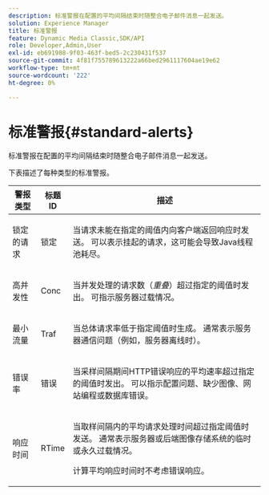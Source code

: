 ```yaml
---
description: 标准警报在配置的平均间隔结束时随整合电子邮件消息一起发送。
solution: Experience Manager
title: 标准警报
feature: Dynamic Media Classic,SDK/API
role: Developer,Admin,User
exl-id: eb691988-9f03-463f-bed5-2c230431f537
source-git-commit: 4f81f755789613222a66bed2961117604ae19e62
workflow-type: tm+mt
source-wordcount: '222'
ht-degree: 0%

---
```


# 标准警报{#standard-alerts}

标准警报在配置的平均间隔结束时随整合电子邮件消息一起发送。

下表描述了每种类型的标准警报。

<table id="table_02611F1B920E48A6973BFA969CA564EB"> 
 <thead> 
  <tr> 
   <th class="entry"> <b>警报类型</b> </th> 
   <th class="entry"> <b>标题ID</b> </th> 
   <th class="entry"> <b>描述</b> </th> 
  </tr> 
 </thead>
 <tbody> 
  <tr> 
   <td> <p>锁定的请求 </p> </td> 
   <td> <p>锁定 </p> </td> 
   <td> <p>当请求未能在指定的阈值内向客户端返回响应时发送。 可以表示挂起的请求，这可能会导致Java线程池耗尽。 </p> </td> 
  </tr> 
  <tr> 
   <td> <p>高并发性 </p> </td> 
   <td> <p>Conc </p> </td> 
   <td> 当并发处理的请求数（<i>重叠</i>）超过指定的阈值时发出。 可指示服务器过载情况。 </td> 
  </tr> 
  <tr> 
   <td> <p>最小流量 </p> </td> 
   <td> <p>Traf </p> </td> 
   <td> <p>当总体请求率低于指定阈值时生成。 通常表示服务器通信问题（例如，服务器离线时）。 </p> </td> 
  </tr> 
  <tr> 
   <td> <p>错误率 </p> </td> 
   <td> <p>错误 </p> </td> 
   <td> <p>当采样间隔期间HTTP错误响应的平均速率超过指定的阈值时发出。 可以指示配置问题、缺少图像、网站编程或数据库错误。 </p> </td> 
  </tr> 
  <tr> 
   <td> <p>响应时间 </p> </td> 
   <td> <p>RTime </p> </td> 
   <td> <p>当取样间隔内的平均请求处理时间超过指定阈值时发送。 通常表示服务器或后端图像存储系统的临时或永久过载情况。 </p> <p>计算平均响应时间时不考虑错误响应。 </p> </td> 
  </tr> 
 </tbody> 
</table>
